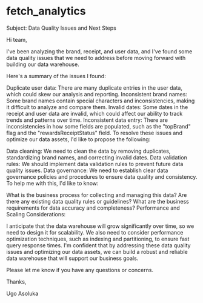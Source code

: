 # fetch_analytics

Subject: Data Quality Issues and Next Steps

Hi team,

I've been analyzing the brand, receipt, and user data, and I've found some data quality issues that we need to address before moving forward with building our data warehouse.

Here's a summary of the issues I found:

Duplicate user data: There are many duplicate entries in the user data, which could skew our analysis and reporting.
Inconsistent brand names: Some brand names contain special characters and inconsistencies, making it difficult to analyze and compare them.
Invalid dates: Some dates in the receipt and user data are invalid, which could affect our ability to track trends and patterns over time.
Inconsistent data entry: There are inconsistencies in how some fields are populated, such as the "topBrand" flag and the "rewardsReceiptStatus" field.
To resolve these issues and optimize our data assets, I'd like to propose the following:

Data cleaning: We need to clean the data by removing duplicates, standardizing brand names, and correcting invalid dates.
Data validation rules: We should implement data validation rules to prevent future data quality issues.
Data governance: We need to establish clear data governance policies and procedures to ensure data quality and consistency.
To help me with this, I'd like to know:

What is the business process for collecting and managing this data?
Are there any existing data quality rules or guidelines?
What are the business requirements for data accuracy and completeness?
Performance and Scaling Considerations:

I anticipate that the data warehouse will grow significantly over time, so we need to design it for scalability.
We also need to consider performance optimization techniques, such as indexing and partitioning, to ensure fast query response times.
I'm confident that by addressing these data quality issues and optimizing our data assets, we can build a robust and reliable data warehouse that will support our business goals.

Please let me know if you have any questions or concerns.

Thanks,

Ugo Asoluka
